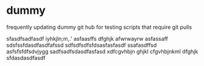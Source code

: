# dummy
frequently updating dummy git hub for testing scripts that require git pulls

sfasdfsadfasdf
iyhkjln;m,.'
asfaasffs
dfghjk
afwrwayrw
asfassaff
sdsfssfdasdfasdfafssd
sdfsdfsdfsfdsasfasfasdf
ssafasdffsd
asfsfsfdfsdvjygg
sadfsadfsdasdfasfasd
xdfcgvhbjn
ghjkl
cfgvhbjnkml
dfghjk
sfdasdasdfasdf
